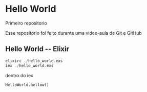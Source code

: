 # Hello World
 Primeiro repositorio

 Esse repositorio foi feito durante uma video-aula de Git e GitHub


## Hello World -- Elixir
 ```elixir
 elixirc ./hello_world.exs
 iex ./hello_world.exs
 ```

 dentro do iex 
 ```iex
 HelloWorld.hellow()
 ```